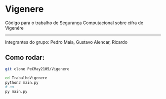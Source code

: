 # Vigenere
Código para o trabalho de Segurança Computacional sobre cifra de Vigenére

---
Integrantes do grupo: Pedro Maia, Gustavo Alencar, Ricardo
## Como rodar:
```bash
git clone PeCMay2105/Vigenere

cd TrabalhoVigenere
python3 main.py
# ou
py main.py
